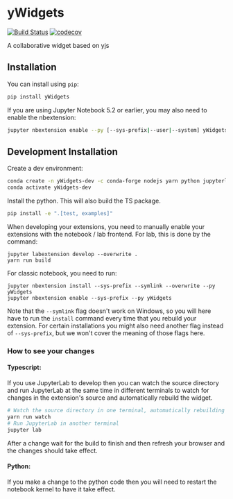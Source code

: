 
# yWidgets

[![Build Status](https://travis-ci.org//yWidgets.svg?branch=master)](https://travis-ci.org//yWidgets)
[![codecov](https://codecov.io/gh//yWidgets/branch/master/graph/badge.svg)](https://codecov.io/gh//yWidgets)


A collaborative widget based on yjs

## Installation

You can install using `pip`:

```bash
pip install yWidgets
```

If you are using Jupyter Notebook 5.2 or earlier, you may also need to enable
the nbextension:
```bash
jupyter nbextension enable --py [--sys-prefix|--user|--system] yWidgets
```

## Development Installation

Create a dev environment:
```bash
conda create -n yWidgets-dev -c conda-forge nodejs yarn python jupyterlab
conda activate yWidgets-dev
```

Install the python. This will also build the TS package.
```bash
pip install -e ".[test, examples]"
```

When developing your extensions, you need to manually enable your extensions with the
notebook / lab frontend. For lab, this is done by the command:

```
jupyter labextension develop --overwrite .
yarn run build
```

For classic notebook, you need to run:

```
jupyter nbextension install --sys-prefix --symlink --overwrite --py yWidgets
jupyter nbextension enable --sys-prefix --py yWidgets
```

Note that the `--symlink` flag doesn't work on Windows, so you will here have to run
the `install` command every time that you rebuild your extension. For certain installations
you might also need another flag instead of `--sys-prefix`, but we won't cover the meaning
of those flags here.

### How to see your changes
#### Typescript:
If you use JupyterLab to develop then you can watch the source directory and run JupyterLab at the same time in different
terminals to watch for changes in the extension's source and automatically rebuild the widget.

```bash
# Watch the source directory in one terminal, automatically rebuilding when needed
yarn run watch
# Run JupyterLab in another terminal
jupyter lab
```

After a change wait for the build to finish and then refresh your browser and the changes should take effect.

#### Python:
If you make a change to the python code then you will need to restart the notebook kernel to have it take effect.
